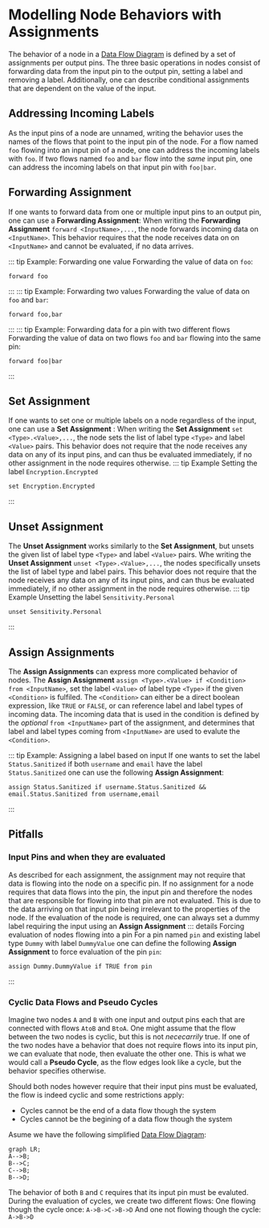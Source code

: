 # Modelling Node Behaviors with Assignments
The behavior of a node in a [Data Flow Diagram](/docs/wiki/dfd/) is defined by a set of assignments per output pins.
The three basic operations in nodes consist of forwarding data from the input pin to the output pin, setting a label and removing a label.
Additionally, one can describe conditional assignments that are dependent on the value of the input. 

## Addressing Incoming Labels 
As the input pins of a node are unnamed, writing the behavior uses the names of the flows that point to the input pin of the node. 
For a flow named `foo` flowing into an input pin of a node, one can address the incoming labels with `foo`.
If two flows named `foo` and `bar` flow into the *same* input pin, one can address the incoming labels on that input pin with `foo|bar`.

## Forwarding Assignment 
If one wants to forward data from one or multiple input pins to an output pin, one can use a **Forwarding Assignment**:
When writing the **Forwarding Assignment** `forward <InputName>,...`, the node forwards incoming data on `<InputName>`.
This behavior requires that the node receives data on on `<InputName>` and cannot be evaluated, if no data arrives.

::: tip Example: Forwarding one value
Forwarding the value of data on `foo`:
```
forward foo
```
:::
::: tip Example: Forwarding two values
Forwarding the value of data on `foo` and `bar`:
```
forward foo,bar
```
:::
::: tip Example: Forwarding data for a pin with two different flows
Forwarding the value of data on two flows `foo` and `bar` flowing into the same pin: 
```
forward foo|bar
```
:::

## Set Assignment
If one wants to set one or multiple labels on a node regardless of the input, one can use a **Set Assignment** :
When writing the **Set Assignment**  `set <Type>.<Value>,...`, the node sets the list of label type `<Type>` and label `<Value>` pairs.
This behavior does not require that the node receives any data on any of its input pins, and can thus be evaluated immediately, if no other assignment in the node requires otherwise.
::: tip Example 
Setting the label `Encryption.Encrypted`
```
set Encryption.Encrypted
```
:::

## Unset Assignment
The **Unset Assignment** works similarly to the **Set Assignment**, but unsets the given list of label type `<Type>` and label `<Value>` pairs. 
Whe writing the **Unset Assignment**  `unset <Type>.<Value>,...`, the nodes specifically unsets the list of label type and label pairs. 
This behavior does not require that the node receives any data on any of its input pins, and can thus be evaluated immediately, if no other assignment in the node requires otherwise.
::: tip Example 
Unsetting the label `Sensitivity.Personal`
```
unset Sensitivity.Personal
```
:::

## Assign Assignments
The **Assign Assignments** can express more complicated behavior of nodes.
The **Assign Assignment** `assign <Type>.<Value> if <Condition> from <InputName>`, set the label `<Value>` of label type `<Type>` if the given `<Condition>` is fulfiled.
The `<Condition>` can either be a direct boolean expression, like `TRUE` or `FALSE`, or can reference label and label types of incoming data. 
The incoming data that is used in the condition is defined by the *optional* `from <InputName>` part of the assignment, and determines that label and label types coming from `<InputName>` are used to evalute the `<Condition>`.

<!--
TODO: Is this example correct?
-->
::: tip Example: Assigning a label based on input
If one wants to set the label `Status.Sanitized` if both `username` and `email` have the label `Status.Sanitized` one can use the following **Assign Assignment**:
```
assign Status.Sanitized if username.Status.Sanitized && email.Status.Sanitized from username,email
```
:::

## Pitfalls
### Input Pins and when they are evaluated
As described for each assignment, the assignment may not require that data is flowing into the node on a specific pin. 
If no assignment for a node requires that data flows into the pin, the input pin and therefore the nodes that are responsible for flowing into that pin are not evaluated. 
This is due to the data arriving on that input pin being irrelevant to the properties of the node.
If the evaluation of the node is required, one can always set a dummy label requiring the input using an **Assign Assignment** 
::: details Forcing evaluation of nodes flowing into a pin
For a pin named `pin` and existing label type `Dummy` with label `DummyValue` one can define the following **Assign Assignment** to force evaluation of the pin `pin`:
```
assign Dummy.DummyValue if TRUE from pin
```
:::

### Cyclic Data Flows and Pseudo Cycles
Imagine two nodes `A` and `B` with one input and output pins each that are connected with flows `AtoB` and `BtoA`.
One might assume that the flow between the two nodes is cyclic, but this is not *nececarrily* true.
If one of the two nodes have a behavior that does not require flows into its input pin, we can evaluate that node, then evaluate the other one. 
This is what we would call a **Pseudo Cycle**, as the flow edges look like a cycle, but the behavior specifies otherwise. 

Should both nodes however require that their input pins must be evaluated, the flow is indeed cyclic and some restrictions apply:
<!--
TODO: What is currently true?
-->
- Cycles cannot be the end of a data flow though the system
- Cycles cannot be the begining of a data flow though the system 

Asume we have the following simplified [Data Flow Diagram](/docs/wiki/dfd/):
```mermaid
graph LR;
A-->B;
B-->C;
C-->B;
B-->D;
```
The behavior of both `B` and `C` requires that its input pin must be evaluted.
During the evaluation of cycles, we create two different flows:
One flowing though the cycle once: `A->B->C->B->D`
And one not flowing though the cycle: `A->B->D`
